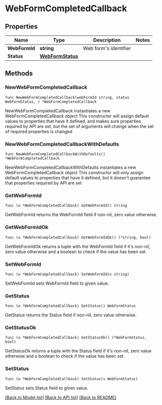 # WebFormCompletedCallback

## Properties

Name | Type | Description | Notes
------------ | ------------- | ------------- | -------------
**WebFormId** | **string** | Web form&#39;s identifier | 
**Status** | [**WebFormStatus**](WebFormStatus.md) |  | 

## Methods

### NewWebFormCompletedCallback

`func NewWebFormCompletedCallback(webFormId string, status WebFormStatus, ) *WebFormCompletedCallback`

NewWebFormCompletedCallback instantiates a new WebFormCompletedCallback object
This constructor will assign default values to properties that have it defined,
and makes sure properties required by API are set, but the set of arguments
will change when the set of required properties is changed

### NewWebFormCompletedCallbackWithDefaults

`func NewWebFormCompletedCallbackWithDefaults() *WebFormCompletedCallback`

NewWebFormCompletedCallbackWithDefaults instantiates a new WebFormCompletedCallback object
This constructor will only assign default values to properties that have it defined,
but it doesn't guarantee that properties required by API are set

### GetWebFormId

`func (o *WebFormCompletedCallback) GetWebFormId() string`

GetWebFormId returns the WebFormId field if non-nil, zero value otherwise.

### GetWebFormIdOk

`func (o *WebFormCompletedCallback) GetWebFormIdOk() (*string, bool)`

GetWebFormIdOk returns a tuple with the WebFormId field if it's non-nil, zero value otherwise
and a boolean to check if the value has been set.

### SetWebFormId

`func (o *WebFormCompletedCallback) SetWebFormId(v string)`

SetWebFormId sets WebFormId field to given value.


### GetStatus

`func (o *WebFormCompletedCallback) GetStatus() WebFormStatus`

GetStatus returns the Status field if non-nil, zero value otherwise.

### GetStatusOk

`func (o *WebFormCompletedCallback) GetStatusOk() (*WebFormStatus, bool)`

GetStatusOk returns a tuple with the Status field if it's non-nil, zero value otherwise
and a boolean to check if the value has been set.

### SetStatus

`func (o *WebFormCompletedCallback) SetStatus(v WebFormStatus)`

SetStatus sets Status field to given value.



[[Back to Model list]](../README.md#documentation-for-models) [[Back to API list]](../README.md#documentation-for-api-endpoints) [[Back to README]](../README.md)


